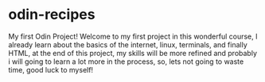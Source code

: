 # odin-recipes
My first Odin Project!
Welcome to my first project in this wonderful course, I already learn about the basics of the internet, linux, terminals, and finally HTML, at the end of this project, my skills will be more refined and probably i will going to learn a lot more in the process, so, lets not going to waste time, good luck to myself!